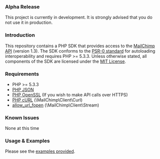 ### Alpha Release

This project is currently in development. It is strongly advised that you do not use it in production.

### Introduction

This repository contains a PHP SDK that provides access to the [MailChimp API][] (version 1.3).
The SDK conforms to the [PSR-0 standard][] for autoloading interoperability and requires PHP >= 5.3.3.
Unless otherwise stated, all components of the SDK are licensed under the [MIT License][].

### Requirements

* PHP >= 5.3.3
* [PHP JSON][]
* [PHP OpenSSL][] (If you wish to make API calls over HTTPS)
* [PHP cURL][] (\MailChimp\Client\Curl)
* [allow_url_fopen][] (\MailChimp\Client\Stream)

### Known Issues

None at this time

### Usage & Examples

Please see the [examples provided][].

[MailChimp API]: http://apidocs.mailchimp.com/api/1.3/
[PSR-0 standard]: https://github.com/php-fig/fig-standards/blob/master/accepted/PSR-0.md
[MIT License]: https://github.com/BenTheDesigner/MailChimp/blob/master/mit-license.md
[PHP JSON]: http://php.net/manual/en/book.json.php
[PHP OpenSSL]: http://php.net/manual/en/book.openssl.php
[PHP cURL]: http://www.php.net/manual/en/book.curl.php
[allow_url_fopen]: http://php.net/manual/en/filesystem.configuration.php
[examples provided]: https://github.com/BenTheDesigner/MailChimp/tree/master/Examples